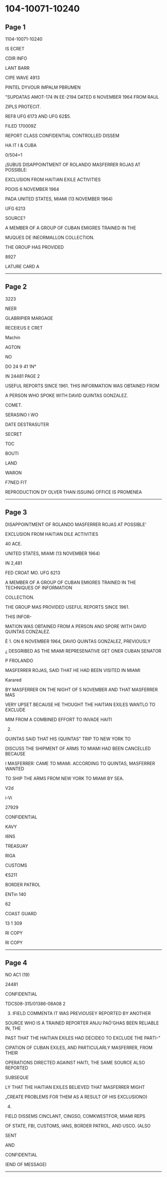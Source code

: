 # 104-10071-10240

## Page 1

1104-10071-10240

IS ECRET

CDIR INFO

LANT BARR

CIPE WAVE 4913

PINTEL DYVOUR IMPALM PBRUMEN

"SUPDATAS AMOT-174 IN EE-2194 DATED 6 NOVEMBER 1964 FROM RAUL

ZIPLS PROTECIT.

REF8 UFG 6173 AND UFG 62$5.

FILED 170009Z

REPORT CLASS CONFIDENTIAL CONTROLLED DISSEM

HA IT I & CUBA

0/504=1

¡SUBUS DISAPPOINTMENT OF ROLANDO MASFERRER ROJAS AT POSSIBLE:

EXCLUSION FROM HAITIAN EXILE ACTIVITIES

PDOIS 6 NOVEMBER 1964

PADA UNITED STATES, MIAMI (13 NOVEMBER 1964)

UFG 6213

SOURCE?

A MEMBER OF A GROUP OF CUBAN EMIGRES TRAINED IN THE

MUQUES DE INEORMALLON COLLECTION.

THE GROUP HAS PROVIDED

8927

LATURE CARD A

---

## Page 2

3223

NEER

GLABRIPIER MARGAGE

RECEIEUS E CRET

Machin

AGTON

NO

DO 24 9 41 1N°

IN 24481 PAGE 2

USEFUL REPORTS SINCE 1961. THIS INFORMATION WAS OBTAINED FROM

A PERSON WHO SPOKE WITH DAVID QUINTAS GONZALEZ.

COMET.

SERASINO I WO

DATE DESTRASUTER

SECRET

TOC

BOUTI

LAND

WARON

F7NED FIT

REPRODUCTION DY OLVER THAN ISSUING OFFICE IS PROMENEA

---

## Page 3

DISAPPOINTMENT OF ROLANDO MASFERRER ROJAS AT POSSIBLE'

EXCLUSION FROM HAITIAN DILE ACTIVITIES

40 ACE.

UNITED STATES, MIAMI (13 NOVEMBER 1964)

IN 2,481

FED CROAT MO. UFG 6213

A MEMBER OF A GROUP OF CUBAN EMIGRES TRAINED IN THE TECHNIQUES OF INFORMATION

COLLECTION.

THE GROUP MAS PROVIDED USEFUL REPORTS SINCE 1961.

THIS INFOR-

MATION WAS OBTAINED FROM A PERSON ANO SPORE WITH DAVID QUINTAS CONZALEZ.

È 1. ON 6 NOVEMBER 1964, DAVIO QUINTAS GONZALEZ, PREVIOUSLY

¿ DESGRIBED AS THE MIAMI REPRESENATIVE GET ONER CUBAN SENATOR

P FROLANDO

MASFERRER ROJAS, SAID THAT HE HAD BEEN VISITED IN MIAMI

Karared

BY MASFERRER ON THE NIGHT OF 5 NOVEMBER AND THAT MASFERRER MAS

VERY UPSET BECAUSE HE THOUGHT THE HAITIAN EXILES WANTLO TO EXCLUDE

MIM FROM A COMBINED EFFORT TO INVADE HAITI

2.

QUINTAS SAID THAT HIS (QUINTAS" TRIP TO NEW YORK TO

DISCUSS THE SHIPMENT OF ARMS TO MIAMI HAD BEEN CANCELLED BECAUSE

I MASFERRER: CAME TO MIAMI. ACCORDING TO QUINTAS, MASFERRER WANTED

TO SHIP THE ARMS FROM NEW YORK TO MIAMI BY SEA.

V2d

i-Vi

27929

CONFIDENTIAL

KAVY

I6NS

TREASUAY

RIGA

CUSTOMS

€S211

BORDER PATROL

ENTin 140

62

COAST GUARD

13 1 309

RI COPY

RI COPY

---

## Page 4

NO AC1 (19)

24481

CONFIDENTIAL

TDCS08-315/01386-08A08 2

3. IFIELD COMMENTA IT WAS PREVIOUSEY REPORTED BY ANOTHER

SOURCE WHO IS A TRAINED REPORTER ANJU PAÓ'GHAS BEEN RELIABLE IN, THE

PAST THAT THE HAITIAN EXILES HAD DECIDEO TO EXCLUDE THE PARTI-"

CIPATION OF CUBAN EXILES, AND PARTICULARLY MASFERRER, FROM THEIR

OPERATIONS DIRECTED AGAINST HAITI, THE SAME SOURCE ALSO REPORTED

SUBSEQUE

LY THAT THE HAITIAN EXILES BELIEVED THAT MASFERRER MIGHT

„CREATE PROBLEMS FOR THEM AS A RESULT OF HIS EXCLUSIONO)

4.

FIELD DISSEMS CINCLANT, CINGSO, COMKWESTFOR, MIAMI REPS

OF STATE, FBI, CUSTOMS, IANS, BORDER PATROL, AND USCO. (ALSO

SENT

AND

CONFIDENTIAL

(END OF MESSAGE)

---

